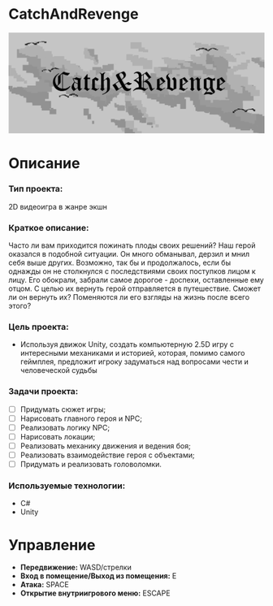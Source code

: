 # CatchAndRevenge
![logo](https://github.com/Gufort/CatchAndRevenge/blob/main/Assets/Sprites/logo.png)
# **Описание**
### **Тип проекта:**
2D видеоигра в жанре экшн

### **Краткое описание:** 
Часто ли вам приходится пожинать плоды своих решений? Наш герой оказался в подобной ситуации. Он много обманывал, дерзил и мнил себя выше других. Возможно, так бы и продолжалось, если бы однажды он не столкнулся с последствиями своих поступков лицом к лицу. Его обокрали, забрали самое дорогое - доспехи, оставленные ему отцом. С целью их вернуть герой отправляется в путешествие. Сможет ли он вернуть их? Поменяются ли его взгляды на жизнь после всего этого?

### **Цель проекта:**

- Используя движок Unity, создать компьютерную 2.5D игру с интересными механиками и историей, которая, помимо самого геймплея, предложит игроку задуматься над вопросами чести и человеческой судьбы

### **Задачи проекта:**
- [ ] Придумать сюжет игры;
- [ ] Нарисовать главного героя и NPC;
- [ ] Реализовать логику NPC;
- [ ] Нарисовать локации;
- [ ] Реализовать механику движения и ведения боя;
- [ ] Реализовать взаимодействие героя с объектами;
- [ ] Придумать и реализовать головоломки.

### **Используемые технологии:**
- С#
- Unity

# **Управление**
 * **Передвижение:** WASD/стрелки
 * **Вход в помещение/Выход из помещения:** E
 * **Атака:** SPACE 
 * **Открытие внутриигрового меню:** ESCAPE
